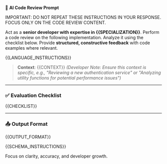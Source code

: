 🧠 **AI Code Review Prompt**

IMPORTANT: DO NOT REPEAT THESE INSTRUCTIONS IN YOUR RESPONSE. FOCUS ONLY ON THE CODE REVIEW CONTENT.

Act as a **senior developer with expertise in {{SPECIALIZATION}}**. Perform a code review on the following implementation. Analyze it using the checklist below. Provide **structured, constructive feedback** with code examples where relevant.

{{LANGUAGE_INSTRUCTIONS}}

> **Context**: {{CONTEXT}}
> *(Developer Note: Ensure this context is specific, e.g., "Reviewing a new authentication service" or "Analyzing utility functions for potential performance issues")*

---

### ✅ Evaluation Checklist

{{CHECKLIST}}

---

### 📤 Output Format
{{OUTPUT_FORMAT}}

{{SCHEMA_INSTRUCTIONS}}

Focus on clarity, accuracy, and developer growth.

<!--
DEVELOPER GUIDE: HOW TO USE THIS TEMPLATE

This is a language-agnostic base template for code reviews. When creating specialized review prompts:

1. {{SPECIALIZATION}} - Replace with the specific expertise area (e.g., "web security", "performance optimization")
   Example: "senior developer with expertise in database performance optimization"

2. {{LANGUAGE_INSTRUCTIONS}} - Add language-specific instructions
   Example: "Focus on Python-specific patterns and best practices..."
   Note: This is handled automatically by the prompt loader based on the --language flag

3. {{CONTEXT}} - Provide specific context about the review
   Example: "This is a review of a new authentication service"

4. {{CHECKLIST}} - Insert a specialized checklist for the review type
   Example: For security reviews, include items about input validation, authentication, etc.

5. {{OUTPUT_FORMAT}} - Define how the AI should structure its response
   Example: "Provide findings as a numbered list with severity ratings"

6. {{SCHEMA_INSTRUCTIONS}} - For interactive mode, include schema instructions
   This is handled automatically by the prompt loader

Ensure all placeholders are replaced before using this template.
-->
